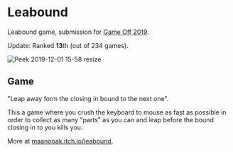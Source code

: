 # Leabound

Leabound game, submission for [Game Off 2019](https://itch.io/jam/game-off-2019).

Update: Ranked **13**th (out of 234 games).

![Peek 2019-12-01 15-58 resize](https://user-images.githubusercontent.com/6997990/69915293-14fba300-1456-11ea-82c0-3ac5cba215b9.gif)

## Game

"Leap away form the closing in bound to the next one".

This a game where you crush the keyboard to mouse as fast as possible in order to collect as many "parts" as you can and leap before the bound closing in to you kills you.

More at [maanooak.itch.io/leabound](https://maanooak.itch.io/leabound).

